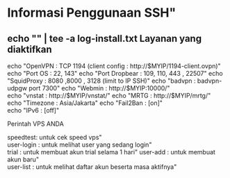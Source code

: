 Informasi Penggunaan SSH" 
===============================================
echo ""  | tee -a log-install.txt
Layanan yang diaktifkan
--------------------------------------
echo "OpenVPN : TCP 1194 (client config : http://$MYIP/1194-client.ovpn)" 
echo "Port OS : 22, 143"  
echo "Port Dropbear : 109, 110, 443 , 22507"
echo "SquidProxy    : 8080 ,8000 , 3128 (limit to IP SSH)" 
echo "badvpn   : badvpn-udpgw port 7300"
echo "Webmin   : http://$MYIP:10000/"  
echo "vnstat   : http://$MYIP/vnstat/" 
echo "MRTG     : http://$MYIP/mrtg/"  
echo "Timezone : Asia/Jakarta" 
echo "Fail2Ban : [on]"  
echo "IPv6     : [off]" 



Perintah VPS ANDA

speedtest: untuk cek speed vps"  
user-login  : untuk melihat user yang sedang login"  
trial : untuk membuat akun trial selama 1 hari" 
user-add : untuk membuat akun baru"  
user-list : untuk melihat daftar akun beserta masa aktifnya" 
